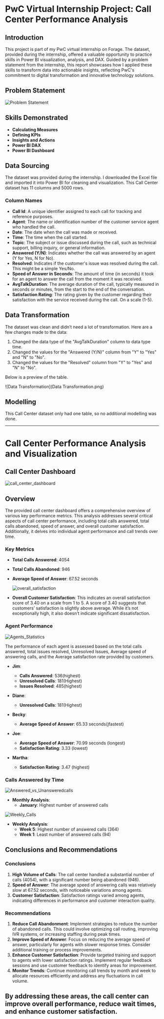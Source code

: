 # PwC Virtual Internship Project: Call Center Performance Analysis

## Introduction

This project is part of my PwC virtual internship on Forage. The dataset, provided during the internship, offered a valuable opportunity to practice skills in Power BI visualization, analysis, and DAX. Guided by a problem statement from the internship, this report showcases how I applied these skills to transform data into actionable insights, reflecting PwC's commitment to digital transformation and innovative technology solutions.

## Problem Statement

![Problem Statement](problem_statement.png.png)

## Skills Demonstrated

- **Calculating Measures**
- **Defining KPIs**
- **Insights and Actions**
- **Power BI DAX**
- **Power BI Dashboard**

## Data Sourcing

The dataset was provided during the internship. I downloaded the Excel file and imported it into Power BI for cleaning and visualization. This Call Center dataset has 11 columns and 5000 rows.

### Column Names

- **Call Id**: A unique identifier assigned to each call for tracking and reference purposes.
- **Agent**: The name or identification number of the customer service agent who handled the call.
- **Date**: The date when the call was made or received.
-  **Time**: The time when the call started.
- **Topic**: The subject or issue discussed during the call, such as technical support, billing inquiry, or general information.
- **Answered (Y/N)**: Indicates whether the call was answered by an agent (Y for Yes, N for No).
- **Resolved**: Indicates if the customer's issue was resolved during the call. This might be a simple Yes/No.
- **Speed of Answer in Seconds**: The amount of time (in seconds) it took for an agent to answer the call from the moment it was received.
- **AvgTalkDuration**: The average duration of the call, typically measured in seconds or minutes, from the start to the end of the conversation.
- **Satisfaction Rating**: The rating given by the customer regarding their satisfaction with the service received during the call. On a scale (1-5).

## Data Transformation

The dataset was clean and didn’t need a lot of transformation. Here are a few changes made to the data:

1. Changed the data type of the "AvgTalkDuration" column to data type time.
2. Changed the values for the "Answered (Y/N)" column from "Y" to "Yes" and "N" to "No".
3. Changed the values for the "Resolved" column from "Y" to "Yes" and "N" to "No".

Below is a preview of the table.

![Data Transformation](Data Transformation.png)

## Modelling

This Call Center dataset only had one table, so no additional modelling was done.

---

# Call Center Performance Analysis and Visualization
## Call Center Dashboard

![call_center_dashboard](call_center_dashboard.png)
## Overview

The provided call center dashboard offers a comprehensive overview of various key performance metrics. This analysis addresses several critical aspects of call center performance, including total calls answered, total calls abandoned, speed of answer, and overall customer satisfaction. Additionally, it delves into individual agent performance and call trends over time.

### Key Metrics

- **Total Calls Answered**: 4054
- **Total Calls Abandoned**: 946
- **Average Speed of Answer**: 67.52 seconds

  ![overall_satisfaction](overall_satisfaction.png)
- **Overall Customer Satisfaction**: This indicates an overall satisfaction score of 3.40 on a scale from 1 to 5. A score of 3.40 suggests that customers’ satisfaction is slightly above average. While it’s not exceptionally high, it also doesn’t indicate significant dissatisfaction.

### Agent Performance
![Agents_Statistics](Agents_Statistics.png)

The performance of each agent is assessed based on the total calls answered, total issues resolved, Unresolved Issues, Average speed of answering calls, and the Average satisfaction rate provided by customers.

- **Jim**:
  - **Calls Answered**: 536(highest)
  - **Unresolved Calls**: 181(Highest)
  - **Issues Resolved**: 485(highest)

 - **Diane**:
   - **Unresolved Calls**: 181(Highest)   

- **Becky**:
  - **Average Speed of Answer**: 65.33 seconds(jfastest)

- **Joe**:
  - **Average Speed of Answer**: 70.99 seconds (longest)
  - **Satisfaction Rating**: 3.33 (lowest)

- **Martha**:
  - **Satisfaction Rating**: 3.47 (highest)
  

### Calls Answered by Time

![Answered_vs_Unansweredcalls](Answered_vs_Unansweredcalls.png)

- **Monthly Analysis**:
  - **January**: Highest number of answered calls
 
![Weekly_Calls](Weekly_Calls.png)
- **Weekly Analysis**:
  - **Week 5**: Highest number of answered calls (364)
  - **Week 1**: Least number of answered calls (94)

## Conclusions and Recommendations

### Conclusions

1. **High Volume of Calls**: The call center handled a substantial number of calls (4054), with a significant number being abandoned (946).
2. **Speed of Answer**: The average speed of answering calls was relatively slow at 67.52 seconds, with noticeable variations among agents.
3. **Customer Satisfaction**: Satisfaction ratings varied among agents, indicating differences in performance and customer interaction quality.

### Recommendations

1. **Reduce Call Abandonment**: Implement strategies to reduce the number of abandoned calls. This could involve optimizing call routing, improving IVR systems, or increasing staffing during peak times.
2. **Improve Speed of Answer**: Focus on reducing the average speed of answer, particularly for agents with slower response times. Consider additional training or process improvements.
3. **Enhance Customer Satisfaction**: Provide targeted training and support to agents with lower satisfaction ratings. Implement regular feedback sessions and use customer feedback to identify areas for improvement.
4. **Monitor Trends**: Continue monitoring call trends by month and week to allocate resources efficiently and address any fluctuations in call volume.

By addressing these areas, the call center can improve overall performance, reduce wait times, and enhance customer satisfaction.
---
